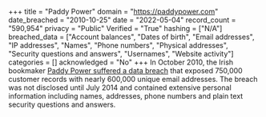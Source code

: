 +++
title = "Paddy Power"
domain = "https://paddypower.com"
date_breached = "2010-10-25"
date = "2022-05-04"
record_count = "590,954"
privacy = "Public"
Verified = "True"
hashing = ["N/A"]
breached_data = ["Account balances", "Dates of birth", "Email addresses", "IP addresses", "Names", "Phone numbers", "Physical addresses", "Security questions and answers", "Usernames", "Website activity"]
categories = []
acknowledged = "No"
+++
In October 2010, the Irish bookmaker <a href="http://www.telegraph.co.uk/technology/internet-security/11005558/Irish-government-disappointed-over-Paddy-Power-hack.html" target="_blank" rel="noopener">Paddy Power suffered a data breach</a> that exposed 750,000 customer records with nearly 600,000 unique email addresses. The breach was not disclosed until July 2014 and contained extensive personal information including names, addresses, phone numbers and plain text security questions and answers.
